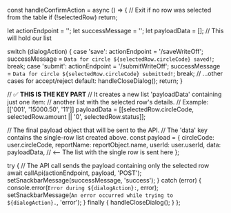 const handleConfirmAction = async () => {
  // Exit if no row was selected from the table
  if (!selectedRow) return;

  let actionEndpoint = '';
  let successMessage = '';
  let payloadData = []; // This will hold our list

  switch (dialogAction) {
    case 'save':
      actionEndpoint = '/saveWriteOff';
      successMessage = `Data for circle ${selectedRow.circleCode} saved!`;
      break;
    case 'submit':
      actionEndpoint = '/submitWriteOff';
      successMessage = `Data for circle ${selectedRow.circleCode} submitted!`;
      break;
    // ...other cases for accept/reject
    default:
      handleCloseDialog();
      return;
  }

  // ✅ **THIS IS THE KEY PART**
  // It creates a new list 'payloadData' containing just one item:
  // another list with the selected row's details.
  // Example: [['001', '15000.50', '11']]
  payloadData = [[selectedRow.circleCode, selectedRow.amount || '0', selectedRow.status]];

  // The final payload object that will be sent to the API.
  // The 'data' key contains the single-row list created above.
  const payload = {
    circleCode: user.circleCode,
    reportName: reportObject.name,
    userId: user.userId,
    data: payloadData, // <-- The list with the single row is sent here
  };

  try {
    // The API call sends the payload containing only the selected row
    await callApi(actionEndpoint, payload, 'POST');
    setSnackbarMessage(successMessage, 'success');
  } catch (error) {
    console.error(`Error during ${dialogAction}:`, error);
    setSnackbarMessage(`An error occurred while trying to ${dialogAction}.`, 'error');
  } finally {
    handleCloseDialog();
  }
};

